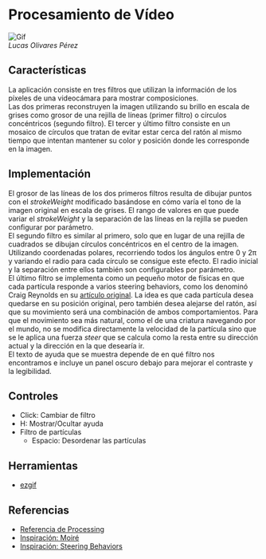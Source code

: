 # Procesamiento de Vídeo
![Gif](p6.gif)
<br>*Lucas Olivares Pérez*

## Características
La aplicación consiste en tres filtros que utilizan la información de los píxeles de una videocámara para mostrar composiciones. <br>Las dos primeras reconstruyen la imagen utilizando su brillo en escala de grises como grosor de una rejilla de líneas (primer filtro) o círculos concéntricos (segundo filtro). El tercer y último filtro consiste en un mosaico de círculos que tratan de evitar estar cerca del ratón al mismo tiempo que intentan mantener su color y posición donde les corresponde en la imagen.

## Implementación
El grosor de las líneas de los dos primeros filtros resulta de dibujar puntos con el *strokeWeight* modificado basándose en cómo varía el tono de la imagen original en escala de grises. El rango de valores en que puede variar el *strokeWeight* y la separación de las líneas en la rejilla se pueden configurar por parámetro.
<br>
El segundo filtro es similar al primero, solo que en lugar de una rejilla de cuadrados se dibujan círculos concéntricos en el centro de la imagen. Utilizando coordenadas polares, recorriendo todos los ángulos entre 0 y 2π y variando el radio para cada círculo se consigue este efecto. El radio inicial y la separación entre ellos también son configurables por parámetro.
<br>
El último filtro se implementa como un pequeño motor de físicas en que cada partícula responde a varios steering behaviors, como los denominó Craig Reynolds en su [artículo original](https://www.red3d.com/cwr/steer/gdc99/). La idea es que cada partícula desea quedarse en su posición original, pero también desea alejarse del ratón, así que su movimiento será una combinación de ambos comportamientos. Para que el movimiento sea más natural, como el de una criatura navegando por el mundo, no se modifica directamente la velocidad de la partícula sino que se le aplica una fuerza *steer* que se calcula como la resta entre su dirección actual y la dirección en la que desearía ir.
<br>El texto de ayuda que se muestra depende de en qué filtro nos encontramos e incluye un panel oscuro debajo para mejorar el contraste y la legibilidad.

## Controles
- Click: Cambiar de filtro
- H: Mostrar/Ocultar ayuda
- Filtro de partículas
  - Espacio: Desordenar las partículas

## Herramientas
- [ezgif](https://ezgif.com)

## Referencias
- [Referencia de Processing](https://processing.org/reference/)
- [Inspiración: Moiré](https://www.reddit.com/r/Amoledbackgrounds/comments/pmpm73/moir%C3%A9_1146x1518/)
- [Inspiración: Steering Behaviors](https://www.youtube.com/watch?v=mhjuuHl6qHM)
